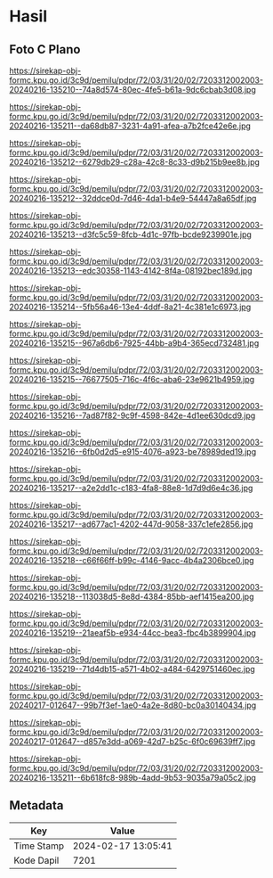 # Hasil

## Foto C Plano

https://sirekap-obj-formc.kpu.go.id/3c9d/pemilu/pdpr/72/03/31/20/02/7203312002003-20240216-135210--74a8d574-80ec-4fe5-b61a-9dc6cbab3d08.jpg

https://sirekap-obj-formc.kpu.go.id/3c9d/pemilu/pdpr/72/03/31/20/02/7203312002003-20240216-135211--da68db87-3231-4a91-afea-a7b2fce42e6e.jpg

https://sirekap-obj-formc.kpu.go.id/3c9d/pemilu/pdpr/72/03/31/20/02/7203312002003-20240216-135212--6279db29-c28a-42c8-8c33-d9b215b9ee8b.jpg

https://sirekap-obj-formc.kpu.go.id/3c9d/pemilu/pdpr/72/03/31/20/02/7203312002003-20240216-135212--32ddce0d-7d46-4da1-b4e9-54447a8a65df.jpg

https://sirekap-obj-formc.kpu.go.id/3c9d/pemilu/pdpr/72/03/31/20/02/7203312002003-20240216-135213--d3fc5c59-8fcb-4d1c-97fb-bcde9239901e.jpg

https://sirekap-obj-formc.kpu.go.id/3c9d/pemilu/pdpr/72/03/31/20/02/7203312002003-20240216-135213--edc30358-1143-4142-8f4a-08192bec189d.jpg

https://sirekap-obj-formc.kpu.go.id/3c9d/pemilu/pdpr/72/03/31/20/02/7203312002003-20240216-135214--5fb56a46-13e4-4ddf-8a21-4c381e1c6973.jpg

https://sirekap-obj-formc.kpu.go.id/3c9d/pemilu/pdpr/72/03/31/20/02/7203312002003-20240216-135215--967a6db6-7925-44bb-a9b4-365ecd732481.jpg

https://sirekap-obj-formc.kpu.go.id/3c9d/pemilu/pdpr/72/03/31/20/02/7203312002003-20240216-135215--76677505-716c-4f6c-aba6-23e9621b4959.jpg

https://sirekap-obj-formc.kpu.go.id/3c9d/pemilu/pdpr/72/03/31/20/02/7203312002003-20240216-135216--7ad87f82-9c9f-4598-842e-4d1ee630dcd9.jpg

https://sirekap-obj-formc.kpu.go.id/3c9d/pemilu/pdpr/72/03/31/20/02/7203312002003-20240216-135216--6fb0d2d5-e915-4076-a923-be78989ded19.jpg

https://sirekap-obj-formc.kpu.go.id/3c9d/pemilu/pdpr/72/03/31/20/02/7203312002003-20240216-135217--a2e2dd1c-c183-4fa8-88e8-1d7d9d6e4c36.jpg

https://sirekap-obj-formc.kpu.go.id/3c9d/pemilu/pdpr/72/03/31/20/02/7203312002003-20240216-135217--ad677ac1-4202-447d-9058-337c1efe2856.jpg

https://sirekap-obj-formc.kpu.go.id/3c9d/pemilu/pdpr/72/03/31/20/02/7203312002003-20240216-135218--c66f66ff-b99c-4146-9acc-4b4a2306bce0.jpg

https://sirekap-obj-formc.kpu.go.id/3c9d/pemilu/pdpr/72/03/31/20/02/7203312002003-20240216-135218--113038d5-8e8d-4384-85bb-aef1415ea200.jpg

https://sirekap-obj-formc.kpu.go.id/3c9d/pemilu/pdpr/72/03/31/20/02/7203312002003-20240216-135219--21aeaf5b-e934-44cc-bea3-fbc4b3899904.jpg

https://sirekap-obj-formc.kpu.go.id/3c9d/pemilu/pdpr/72/03/31/20/02/7203312002003-20240216-135219--71d4db15-a571-4b02-a484-6429751460ec.jpg

https://sirekap-obj-formc.kpu.go.id/3c9d/pemilu/pdpr/72/03/31/20/02/7203312002003-20240217-012647--99b7f3ef-1ae0-4a2e-8d80-bc0a30140434.jpg

https://sirekap-obj-formc.kpu.go.id/3c9d/pemilu/pdpr/72/03/31/20/02/7203312002003-20240217-012647--d857e3dd-a069-42d7-b25c-6f0c69639ff7.jpg

https://sirekap-obj-formc.kpu.go.id/3c9d/pemilu/pdpr/72/03/31/20/02/7203312002003-20240216-135211--6b618fc8-989b-4add-9b53-9035a79a05c2.jpg


## Metadata

| Key        | Value               |
| ---------- | ------------------- |
| Time Stamp | 2024-02-17 13:05:41 |
| Kode Dapil | 7201                |



